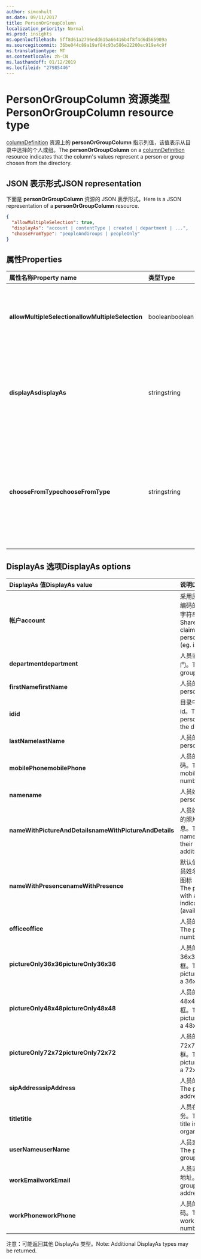 ```yaml
---
author: simonhult
ms.date: 09/11/2017
title: PersonOrGroupColumn
localization_priority: Normal
ms.prod: insights
ms.openlocfilehash: 5ff8d61a2796edd615a66416b4f8f4d6d565909a
ms.sourcegitcommit: 36be044c89a19af84c93e586e22200ec919e4c9f
ms.translationtype: MT
ms.contentlocale: zh-CN
ms.lasthandoff: 01/12/2019
ms.locfileid: "27985446"
---
```

# <a name="personorgroupcolumn-resource-type"></a><span data-ttu-id="e3c00-102">PersonOrGroupColumn 资源类型</span><span class="sxs-lookup"><span data-stu-id="e3c00-102">PersonOrGroupColumn resource type</span></span>

<span data-ttu-id="e3c00-103">[columnDefinition](columndefinition.md) 资源上的 **personOrGroupColumn** 指示列值，该值表示从目录中选择的个人或组。</span><span class="sxs-lookup"><span data-stu-id="e3c00-103">The **personOrGroupColumn** on a [columnDefinition](columndefinition.md) resource indicates that the column's values represent a person or group chosen from the directory.</span></span>

## <a name="json-representation"></a><span data-ttu-id="e3c00-104">JSON 表示形式</span><span class="sxs-lookup"><span data-stu-id="e3c00-104">JSON representation</span></span>

<span data-ttu-id="e3c00-105">下面是 **personOrGroupColumn** 资源的 JSON 表示形式。</span><span class="sxs-lookup"><span data-stu-id="e3c00-105">Here is a JSON representation of a **personOrGroupColumn** resource.</span></span>
<!-- { "blockType": "resource", "@type": "microsoft.graph.personOrGroupColumn", "@property.aka": "chooseFromType=format" } -->

```json
{
  "allowMultipleSelection": true,
  "displayAs": "account | contentType | created | department | ...",
  "chooseFromType": "peopleAndGroups | peopleOnly"
}
```

## <a name="properties"></a><span data-ttu-id="e3c00-106">属性</span><span class="sxs-lookup"><span data-stu-id="e3c00-106">Properties</span></span>

| <span data-ttu-id="e3c00-107">属性名称</span><span class="sxs-lookup"><span data-stu-id="e3c00-107">Property name</span></span>              | <span data-ttu-id="e3c00-108">类型</span><span class="sxs-lookup"><span data-stu-id="e3c00-108">Type</span></span>    | <span data-ttu-id="e3c00-109">说明</span><span class="sxs-lookup"><span data-stu-id="e3c00-109">Description</span></span>
|:---------------------------|:--------|:--------------------------------------
| <span data-ttu-id="e3c00-110">**allowMultipleSelection**</span><span class="sxs-lookup"><span data-stu-id="e3c00-110">**allowMultipleSelection**</span></span> | <span data-ttu-id="e3c00-111">boolean</span><span class="sxs-lookup"><span data-stu-id="e3c00-111">boolean</span></span> | <span data-ttu-id="e3c00-112">指示是否可以从源中选择多个值。</span><span class="sxs-lookup"><span data-stu-id="e3c00-112">Indicates whether multiple values can be selected from the source.</span></span>
| <span data-ttu-id="e3c00-113">**displayAs**</span><span class="sxs-lookup"><span data-stu-id="e3c00-113">**displayAs**</span></span>              | <span data-ttu-id="e3c00-114">string</span><span class="sxs-lookup"><span data-stu-id="e3c00-114">string</span></span>  | <span data-ttu-id="e3c00-115">如何显示有关所选个人或组的信息。</span><span class="sxs-lookup"><span data-stu-id="e3c00-115">How to display the information about the person or group chosen.</span></span> <span data-ttu-id="e3c00-116">请参阅下文。</span><span class="sxs-lookup"><span data-stu-id="e3c00-116">See below.</span></span>
| <span data-ttu-id="e3c00-117">**chooseFromType**</span><span class="sxs-lookup"><span data-stu-id="e3c00-117">**chooseFromType**</span></span>         | <span data-ttu-id="e3c00-118">string</span><span class="sxs-lookup"><span data-stu-id="e3c00-118">string</span></span>  | <span data-ttu-id="e3c00-119">是否允许仅选择人员，或同时选择人员和组。</span><span class="sxs-lookup"><span data-stu-id="e3c00-119">Whether to allow selection of people only, or people and groups.</span></span> <span data-ttu-id="e3c00-120">必须为 `peopleAndGroups` 或 `peopleOnly` 的其中一个。</span><span class="sxs-lookup"><span data-stu-id="e3c00-120">Must be one of `peopleAndGroups` or `peopleOnly`.</span></span>

## <a name="displayas-options"></a><span data-ttu-id="e3c00-121">DisplayAs 选项</span><span class="sxs-lookup"><span data-stu-id="e3c00-121">DisplayAs options</span></span>

| <span data-ttu-id="e3c00-122">DisplayAs 值</span><span class="sxs-lookup"><span data-stu-id="e3c00-122">DisplayAs value</span></span>               | <span data-ttu-id="e3c00-123">说明</span><span class="sxs-lookup"><span data-stu-id="e3c00-123">Description</span></span>
|:------------------------------|:-----------------------
| <span data-ttu-id="e3c00-124">**帐户**</span><span class="sxs-lookup"><span data-stu-id="e3c00-124">**account**</span></span>                   | <span data-ttu-id="e3c00-125">采用原始 SharePoint 编码的人员或组声明字符串（如</span><span class="sxs-lookup"><span data-stu-id="e3c00-125">The raw SharePoint encoded claim string for the person or group (eg.</span></span> <span data-ttu-id="e3c00-126">i:0#.f</span><span class="sxs-lookup"><span data-stu-id="e3c00-126">i:0#.f</span></span>|<span data-ttu-id="e3c00-127">membership</span><span class="sxs-lookup"><span data-stu-id="e3c00-127">membership</span></span>|<span data-ttu-id="e3c00-128">jane@contoso.com)。</span><span class="sxs-lookup"><span data-stu-id="e3c00-128">jane@contoso.com).</span></span>
| <span data-ttu-id="e3c00-129">**department**</span><span class="sxs-lookup"><span data-stu-id="e3c00-129">**department**</span></span>                | <span data-ttu-id="e3c00-130">人员或组的所在部门。</span><span class="sxs-lookup"><span data-stu-id="e3c00-130">The person or group's department.</span></span>
| <span data-ttu-id="e3c00-131">**firstName**</span><span class="sxs-lookup"><span data-stu-id="e3c00-131">**firstName**</span></span>                 | <span data-ttu-id="e3c00-132">人员的名字。</span><span class="sxs-lookup"><span data-stu-id="e3c00-132">The person's first name.</span></span>
| <span data-ttu-id="e3c00-133">**id**</span><span class="sxs-lookup"><span data-stu-id="e3c00-133">**id**</span></span>                        | <span data-ttu-id="e3c00-134">目录中个人或组的 id。</span><span class="sxs-lookup"><span data-stu-id="e3c00-134">The id of the person or group in the directory.</span></span>
| <span data-ttu-id="e3c00-135">**lastName**</span><span class="sxs-lookup"><span data-stu-id="e3c00-135">**lastName**</span></span>                  | <span data-ttu-id="e3c00-136">人员的姓氏。</span><span class="sxs-lookup"><span data-stu-id="e3c00-136">The person's last name.</span></span>
| <span data-ttu-id="e3c00-137">**mobilePhone**</span><span class="sxs-lookup"><span data-stu-id="e3c00-137">**mobilePhone**</span></span>               | <span data-ttu-id="e3c00-138">人员的移动电话号码。</span><span class="sxs-lookup"><span data-stu-id="e3c00-138">The person's mobile phone number.</span></span>
| <span data-ttu-id="e3c00-139">**name**</span><span class="sxs-lookup"><span data-stu-id="e3c00-139">**name**</span></span>                      | <span data-ttu-id="e3c00-140">人员姓名。</span><span class="sxs-lookup"><span data-stu-id="e3c00-140">The person's name.</span></span>
| <span data-ttu-id="e3c00-141">**nameWithPictureAndDetails**</span><span class="sxs-lookup"><span data-stu-id="e3c00-141">**nameWithPictureAndDetails**</span></span> | <span data-ttu-id="e3c00-142">人员姓名，以及他们的照片和其他详细信息。</span><span class="sxs-lookup"><span data-stu-id="e3c00-142">The person's name along with their picture and additional details.</span></span>
| <span data-ttu-id="e3c00-143">**nameWithPresence**</span><span class="sxs-lookup"><span data-stu-id="e3c00-143">**nameWithPresence**</span></span>          | <span data-ttu-id="e3c00-144">默认值。</span><span class="sxs-lookup"><span data-stu-id="e3c00-144">Default.</span></span> <span data-ttu-id="e3c00-145">人员姓名和状态指示器图标（空闲/忙碌/等）</span><span class="sxs-lookup"><span data-stu-id="e3c00-145">The person's name with a presence indicator icon (available/busy/etc.)</span></span>
| <span data-ttu-id="e3c00-146">**office**</span><span class="sxs-lookup"><span data-stu-id="e3c00-146">**office**</span></span>                    | <span data-ttu-id="e3c00-147">人员的办公室电话。</span><span class="sxs-lookup"><span data-stu-id="e3c00-147">The person's office number.</span></span>
| <span data-ttu-id="e3c00-148">**pictureOnly36x36**</span><span class="sxs-lookup"><span data-stu-id="e3c00-148">**pictureOnly36x36**</span></span>          | <span data-ttu-id="e3c00-149">人员的照片，采用 36x36 像素的正方形框。</span><span class="sxs-lookup"><span data-stu-id="e3c00-149">The person's picture, bounded by a 36x36 px square.</span></span>
| <span data-ttu-id="e3c00-150">**pictureOnly48x48**</span><span class="sxs-lookup"><span data-stu-id="e3c00-150">**pictureOnly48x48**</span></span>          | <span data-ttu-id="e3c00-151">人员的照片，采用 48x48 像素的正方形框。</span><span class="sxs-lookup"><span data-stu-id="e3c00-151">The person's picture, bounded by a 48x48 px square.</span></span>
| <span data-ttu-id="e3c00-152">**pictureOnly72x72**</span><span class="sxs-lookup"><span data-stu-id="e3c00-152">**pictureOnly72x72**</span></span>          | <span data-ttu-id="e3c00-153">人员的照片，采用 72x72 像素的正方形框。</span><span class="sxs-lookup"><span data-stu-id="e3c00-153">The person's picture, bounded by a 72x72 px square.</span></span>
| <span data-ttu-id="e3c00-154">**sipAddress**</span><span class="sxs-lookup"><span data-stu-id="e3c00-154">**sipAddress**</span></span>                | <span data-ttu-id="e3c00-155">人员的 sip 地址。</span><span class="sxs-lookup"><span data-stu-id="e3c00-155">The person's sip address.</span></span>
| <span data-ttu-id="e3c00-156">**title**</span><span class="sxs-lookup"><span data-stu-id="e3c00-156">**title**</span></span>                     | <span data-ttu-id="e3c00-157">人员在组织中的职务。</span><span class="sxs-lookup"><span data-stu-id="e3c00-157">The person's title in the organization.</span></span>
| <span data-ttu-id="e3c00-158">**userName**</span><span class="sxs-lookup"><span data-stu-id="e3c00-158">**userName**</span></span>                  | <span data-ttu-id="e3c00-159">人员或组的用户名。</span><span class="sxs-lookup"><span data-stu-id="e3c00-159">The person or group's user name.</span></span>
| <span data-ttu-id="e3c00-160">**workEmail**</span><span class="sxs-lookup"><span data-stu-id="e3c00-160">**workEmail**</span></span>                 | <span data-ttu-id="e3c00-161">人员或组的电子邮件地址。</span><span class="sxs-lookup"><span data-stu-id="e3c00-161">The person or group's email address.</span></span>
| <span data-ttu-id="e3c00-162">**workPhone**</span><span class="sxs-lookup"><span data-stu-id="e3c00-162">**workPhone**</span></span>                 | <span data-ttu-id="e3c00-163">人员的工作电话号码。</span><span class="sxs-lookup"><span data-stu-id="e3c00-163">The person's work phone number.</span></span>

<span data-ttu-id="e3c00-164">注意：可能返回其他 DisplayAs 类型。</span><span class="sxs-lookup"><span data-stu-id="e3c00-164">Note: Additional DisplayAs types may be returned.</span></span>

<!-- {
  "type": "#page.annotation",
  "description": "",
  "keywords": "",
  "section": "documentation",
  "suppressions": [
    "Warning: /api-reference/v1.0/resources/personorgroupcolumn.md:
      Found potential enums in resource example that weren't defined in a table:(peopleAndGroups,peopleOnly) are in resource, but () are in table",
    "Warning: /api-reference/v1.0/resources/personorgroupcolumn.md:
      Found potential enums in resource example that weren't defined in a table:(account,contentType,created,department,...) are in resource, but () are in table"
  ],
  "tocPath": "Resources/PersonOrGroupColumn"
} -->
